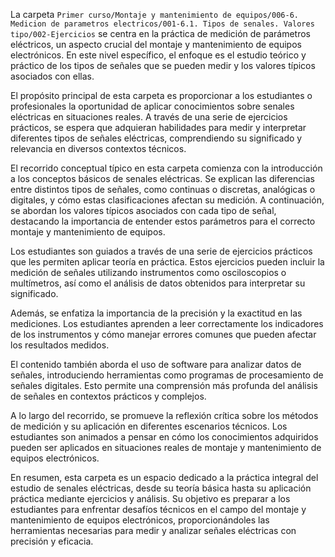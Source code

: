 La carpeta `Primer curso/Montaje y mantenimiento de equipos/006-6. Medicion de parametros electricos/001-6.1. Tipos de senales. Valores tipo/002-Ejercicios` se centra en la práctica de medición de parámetros eléctricos, un aspecto crucial del montaje y mantenimiento de equipos electrónicos. En este nivel específico, el enfoque es el estudio teórico y práctico de los tipos de señales que se pueden medir y los valores típicos asociados con ellas.

El propósito principal de esta carpeta es proporcionar a los estudiantes o profesionales la oportunidad de aplicar conocimientos sobre senales eléctricas en situaciones reales. A través de una serie de ejercicios prácticos, se espera que adquieran habilidades para medir y interpretar diferentes tipos de señales eléctricas, comprendiendo su significado y relevancia en diversos contextos técnicos.

El recorrido conceptual típico en esta carpeta comienza con la introducción a los conceptos básicos de senales eléctricas. Se explican las diferencias entre distintos tipos de señales, como continuas o discretas, analógicas o digitales, y cómo estas clasificaciones afectan su medición. A continuación, se abordan los valores típicos asociados con cada tipo de señal, destacando la importancia de entender estos parámetros para el correcto montaje y mantenimiento de equipos.

Los estudiantes son guiados a través de una serie de ejercicios prácticos que les permiten aplicar teoría en práctica. Estos ejercicios pueden incluir la medición de señales utilizando instrumentos como osciloscopios o multímetros, así como el análisis de datos obtenidos para interpretar su significado.

Además, se enfatiza la importancia de la precisión y la exactitud en las mediciones. Los estudiantes aprenden a leer correctamente los indicadores de los instrumentos y cómo manejar errores comunes que pueden afectar los resultados medidos.

El contenido también aborda el uso de software para analizar datos de señales, introduciendo herramientas como programas de procesamiento de señales digitales. Esto permite una comprensión más profunda del análisis de señales en contextos prácticos y complejos.

A lo largo del recorrido, se promueve la reflexión crítica sobre los métodos de medición y su aplicación en diferentes escenarios técnicos. Los estudiantes son animados a pensar en cómo los conocimientos adquiridos pueden ser aplicados en situaciones reales de montaje y mantenimiento de equipos electrónicos.

En resumen, esta carpeta es un espacio dedicado a la práctica integral del estudio de senales eléctricas, desde su teoría básica hasta su aplicación práctica mediante ejercicios y análisis. Su objetivo es preparar a los estudiantes para enfrentar desafíos técnicos en el campo del montaje y mantenimiento de equipos electrónicos, proporcionándoles las herramientas necesarias para medir y analizar señales eléctricas con precisión y eficacia.
